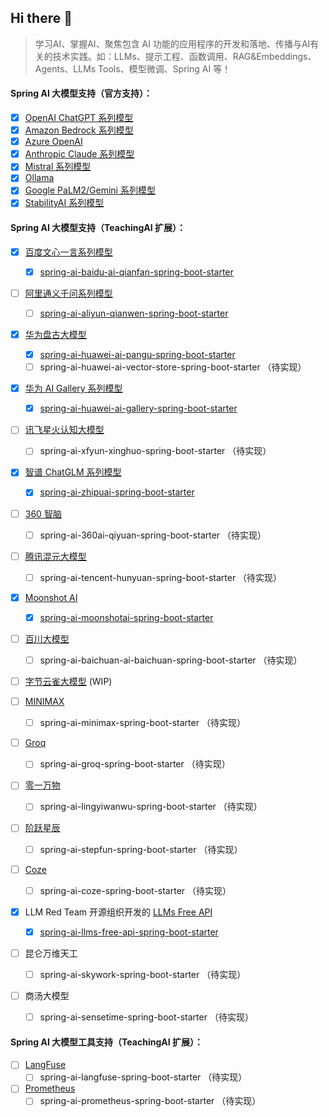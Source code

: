 ## Hi there 👋

<!--

**Here are some ideas to get you started:**

🙋‍♀️ A short introduction - what is your organization all about?
🌈 Contribution guidelines - how can the community get involved?
👩‍💻 Useful resources - where can the community find your docs? Is there anything else the community should know?
🍿 Fun facts - what does your team eat for breakfast?
🧙 Remember, you can do mighty things with the power of [Markdown](https://docs.github.com/github/writing-on-github/getting-started-with-writing-and-formatting-on-github/basic-writing-and-formatting-syntax)
-->

> 学习AI、掌握AI、聚焦包含 AI 功能的应用程序的开发和落地、传播与AI有关的技术实践。如：LLMs、提示工程、函数调用、RAG&Embeddings、Agents、LLMs Tools、模型微调、Spring AI 等！       


#### Spring AI 大模型支持（官方支持）：

   + [x] [OpenAI ChatGPT 系列模型](https://platform.openai.com/docs/guides/gpt/chat-completions-api)
   + [x] [Amazon Bedrock 系列模型](https://aws.amazon.com/cn/bedrock/)
   + [x] [Azure OpenAI](https://learn.microsoft.com/en-us/azure/ai-services/openai/reference)
   + [x] [Anthropic Claude 系列模型](https://anthropic.com)
   + [x] [Mistral 系列模型](https://mistral.ai/)
   + [x] [Ollama](https://github.com/ollama/ollama)
   + [x] [Google PaLM2/Gemini 系列模型](https://developers.generativeai.google)
   + [x] [StabilityAI 系列模型](https://platform.stability.ai/)

#### Spring AI 大模型支持（TeachingAI 扩展）：
   
   + [x] [百度文心一言系列模型](https://cloud.baidu.com/doc/WENXINWORKSHOP/index.html)
              
      + [x] [spring-ai-baidu-ai-qianfan-spring-boot-starter](https://github.com/teachingai/spring-ai-baidu-ai-qianfan-spring-boot-starter)            
   + [ ] [阿里通义千问系列模型](https://help.aliyun.com/document_detail/2400395.html)         
      + [ ] [spring-ai-aliyun-qianwen-spring-boot-starter](https://github.com/teachingai/spring-ai-aliyun-qianwen-spring-boot-starter) 
   + [x] [华为盘古大模型](https://www.huaweicloud.com/product/pangu.html)         
      + [x] [spring-ai-huawei-ai-pangu-spring-boot-starter](https://github.com/teachingai/spring-ai-huawei-ai-pangu-spring-boot-starter)
      + [ ] spring-ai-huawei-ai-vector-store-spring-boot-starter （待实现）
   + [x] [华为 AI Gallery 系列模型](https://pangu.huaweicloud.com/gallery/home.html)
      + [x] [spring-ai-huawei-ai-gallery-spring-boot-starter](https://github.com/teachingai/spring-ai-huawei-ai-gallery-spring-boot-starter)
   + [ ] [讯飞星火认知大模型](https://www.xfyun.cn/doc/spark/Web.html)
        + [ ] spring-ai-xfyun-xinghuo-spring-boot-starter （待实现）
   + [x] [智谱 ChatGLM 系列模型](https://bigmodel.cn)
      + [x] [spring-ai-zhipuai-spring-boot-starter](https://github.com/teachingai/spring-ai-zhipuai-spring-boot-starter)  
   + [ ] [360 智脑](https://ai.360.cn)
        + [ ] spring-ai-360ai-qiyuan-spring-boot-starter （待实现）
   + [ ] [腾讯混元大模型](https://cloud.tencent.com/document/product/1729)
        + [ ] spring-ai-tencent-hunyuan-spring-boot-starter （待实现）
   + [x] [Moonshot AI](https://platform.moonshot.cn/)         
      + [x] [spring-ai-moonshotai-spring-boot-starter](https://github.com/teachingai/spring-ai-moonshotai-spring-boot-starter)         
   + [ ] [百川大模型](https://platform.baichuan-ai.com)
        + [ ] spring-ai-baichuan-ai-baichuan-spring-boot-starter （待实现）
   + [ ] [字节云雀大模型](https://www.volcengine.com/product/ark) (WIP)
   + [ ] [MINIMAX](https://api.minimax.chat/)
        + [ ] spring-ai-minimax-spring-boot-starter （待实现）
   + [ ] [Groq](https://wow.groq.com/)
        + [ ] spring-ai-groq-spring-boot-starter （待实现）
   + [ ] [零一万物](https://platform.lingyiwanwu.com/)
        + [ ] spring-ai-lingyiwanwu-spring-boot-starter （待实现）
   + [ ] [阶跃星辰](https://platform.stepfun.com/)
        + [ ] spring-ai-stepfun-spring-boot-starter （待实现）
   + [ ] [Coze](https://www.coze.com/)
        + [ ] spring-ai-coze-spring-boot-starter （待实现）
   + [x] LLM Red Team 开源组织开发的 [LLMs Free API](https://github.com/orgs/LLM-Red-Team/repositories?q=free-api)
      + [x] [spring-ai-llms-free-api-spring-boot-starter](https://github.com/teachingai/spring-ai-llms-free-api-spring-boot-starter)
   + [ ] 昆仑万维天工
      + [ ] spring-ai-skywork-spring-boot-starter （待实现）
   + [ ] 商汤大模型
      + [ ] spring-ai-sensetime-spring-boot-starter （待实现）

#### Spring AI 大模型工具支持（TeachingAI 扩展）：

   + [ ] [LangFuse](https://langfuse.com/)
      + [ ] spring-ai-langfuse-spring-boot-starter （待实现）
   + [ ] [Prometheus](https://github.com/prometheus)
      + [ ] spring-ai-prometheus-spring-boot-starter （待实现）
